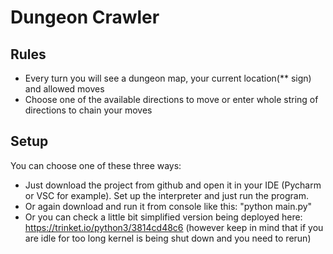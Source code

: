# Dungeon Crawler
## Rules
  - Every turn you will see a dungeon map, your current location(** sign) and allowed moves
  - Choose one of the available directions to move or enter whole string of directions to chain your moves
## Setup
You can choose one of these three ways:
 - Just download the project from github and open it in your IDE (Pycharm or VSC for example). Set up the interpreter and just run the program.
 - Or again download and run it from console like this: "python main.py"
 - Or you can check a little bit simplified version being deployed here: https://trinket.io/python3/3814cd48c6  (however keep in mind that if you are idle for too long kernel is being shut down and you need to rerun)
